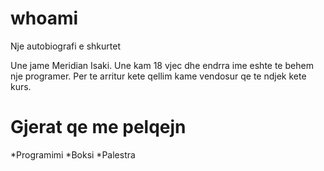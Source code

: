 # whoami
Nje autobiografi e shkurtet

Une jame Meridian Isaki.
Une kam 18 vjec dhe endrra ime eshte te behem nje programer.
Per te arritur kete qellim kame vendosur qe te ndjek kete kurs.

# Gjerat qe me pelqejn
*Programimi
*Boksi
*Palestra
